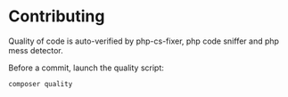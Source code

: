 Contributing
============

Quality of code is auto-verified by php-cs-fixer, php code sniffer and php mess detector.

Before a commit, launch the quality script:

```bash
composer quality
```